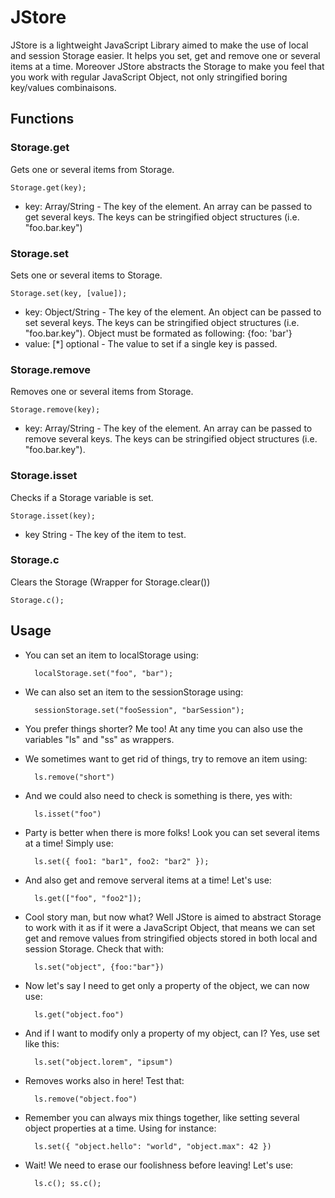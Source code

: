 JStore
======

JStore is a lightweight JavaScript Library aimed to make the use of local and session Storage easier. It helps you set, get and remove one or several items at a time. Moreover JStore abstracts the Storage to make you feel that you work with regular JavaScript Object, not only stringified boring key/values combinaisons.

Functions
---------

### Storage.get

Gets one or several items from Storage.

    Storage.get(key);

* key: Array/String - The key of the element. An array can be passed to get several keys. The keys can be stringified object structures (i.e. "foo.bar.key")

### Storage.set

Sets one or several items to Storage.

    Storage.set(key, [value]);

* key: Object/String - The key of the element. An object can be passed to set several keys. The keys can be stringified object structures (i.e. "foo.bar.key"). Object must be formated as following: {foo: 'bar'}
* value: [*] optional - The value to set if a single key is passed.

### Storage.remove

Removes one or several items from Storage.

    Storage.remove(key);

* key: Array/String - The key of the element. An array can be passed to remove several keys. The keys can be stringified object structures (i.e. "foo.bar.key").

### Storage.isset

Checks if a Storage variable is set.

    Storage.isset(key);

* key String - The key of the item to test.

### Storage.c

Clears the Storage (Wrapper for Storage.clear())

    Storage.c();

Usage
-----

* You can set an item to localStorage using:

        localStorage.set("foo", "bar"); 

* We can also set an item to the sessionStorage using:

        sessionStorage.set("fooSession", "barSession"); 

* You prefer things shorter? Me too! At any time you can also use the variables "ls" and "ss" as wrappers.

* We sometimes want to get rid of things, try to remove an item using:

        ls.remove("short")

* And we could also need to check is something is there, yes with: 

        ls.isset("foo")

* Party is better when there is more folks! Look you can set several items at a time! Simply use:

        ls.set({ foo1: "bar1", foo2: "bar2" });

* And also get and remove serveral items at a time! Let's use:

        ls.get(["foo", "foo2"]);

* Cool story man, but now what? Well JStore is aimed to abstract Storage to work with it as if it were a JavaScript Object, that means we can set get and remove values from stringified objects stored in both local and session Storage. Check that with: 

        ls.set("object", {foo:"bar"})

* Now let's say I need to get only a property of the object, we can now use:

        ls.get("object.foo")

* And if I want to modify only a property of my object, can I? Yes, use set like this:

        ls.set("object.lorem", "ipsum")

* Removes works also in here! Test that:

        ls.remove("object.foo")

* Remember you can always mix things together, like setting several object properties at a time. Using for instance:

        ls.set({ "object.hello": "world", "object.max": 42 })

* Wait! We need to erase our foolishness before leaving! Let's use:

        ls.c(); ss.c();
